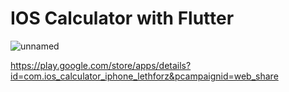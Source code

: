 # IOS Calculator with Flutter

![unnamed](https://github.com/hdrfurkann/flutter-ios-calculator/assets/152205111/860449ea-966e-4cbe-bf60-f11358ed6325)

https://play.google.com/store/apps/details?id=com.ios_calculator_iphone_lethforz&pcampaignid=web_share
